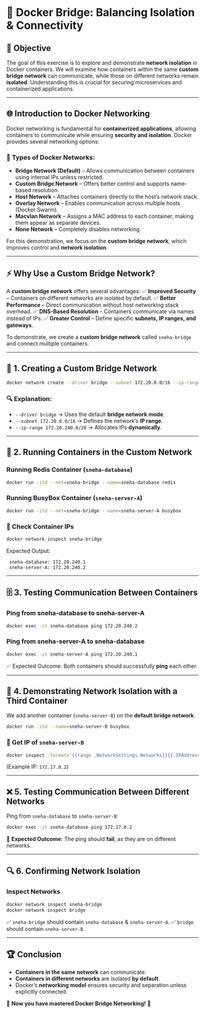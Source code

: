 # 🚀 Docker Bridge: Balancing Isolation & Connectivity

## 📌 Objective

The goal of this exercise is to explore and demonstrate **network isolation** in Docker containers. We will examine how containers within the same **custom bridge network** can communicate, while those on different networks remain **isolated**. Understanding this is crucial for securing microservices and containerized applications.

---

## 🌐 Introduction to Docker Networking

Docker networking is fundamental for **containerized applications**, allowing containers to communicate while ensuring **security and isolation**. Docker provides several networking options:

### 🔹 Types of Docker Networks:

- **Bridge Network (Default)** – Allows communication between containers using internal IPs unless restricted.
- **Custom Bridge Network** – Offers better control and supports name-based resolution.
- **Host Network** – Attaches containers directly to the host’s network stack.
- **Overlay Network** – Enables communication across multiple hosts (Docker Swarm).
- **Macvlan Network** – Assigns a MAC address to each container, making them appear as separate devices.
- **None Network** – Completely disables networking.

For this demonstration, we focus on the **custom bridge network**, which improves control and **network isolation**.

---

## ⚡ Why Use a Custom Bridge Network?

A **custom bridge network** offers several advantages: ✅ **Improved Security** – Containers on different networks are isolated by default. ✅ **Better Performance** – Direct communication without host networking stack overhead. ✅ **DNS-Based Resolution** – Containers communicate via names instead of IPs. ✅ **Greater Control** – Define specific **subnets, IP ranges, and gateways**.

To demonstrate, we create a **custom bridge network** called `sneha-bridge` and connect multiple containers.

---

## 🔧 1. Creating a Custom Bridge Network

```bash
docker network create --driver bridge --subnet 172.20.0.0/16 --ip-range 172.20.240.0/20 sneha-bridge
```

### 🔍 Explanation:

- `--driver bridge` → Uses the default **bridge network mode**.
- `--subnet 172.20.0.0/16` → Defines the network’s **IP range**.
- `--ip-range 172.20.240.0/20` → Allocates IPs **dynamically**.

---

## 🚀 2. Running Containers in the Custom Network

### Running **Redis Container** (`sneha-database`)

```bash
docker run -itd --net=sneha-bridge --name=sneha-database redis
```

### Running **BusyBox Container** (`sneha-server-A`)

```bash
docker run -itd --net=sneha-bridge --name=sneha-server-A busybox
```

### 📌 Check Container IPs

```bash
docker network inspect sneha-bridge
```

Expected Output:

```
 sneha-database: 172.20.240.1
 sneha-server-A: 172.20.240.2
```

---

## 🗄 3. Testing Communication Between Containers

### Ping from **sneha-database** to **sneha-server-A**

```bash
docker exec -it sneha-database ping 172.20.240.2
```

### Ping from **sneha-server-A** to **sneha-database**

```bash
docker exec -it sneha-server-A ping 172.20.240.1
```

✅ Expected Outcome: Both containers should successfully **ping** each other.

---

## 🚧 4. Demonstrating Network Isolation with a Third Container

We add another container (`sneha-server-B`) on the **default bridge network**.

```bash
docker run -itd --name=sneha-server-B busybox
```

### 📌 Get IP of `sneha-server-B`

```bash
docker inspect -format='{{range .NetworkSettings.Networks}}{{.IPAddress}}{{end}}' sneha-server-B
```

(Example IP: `172.17.0.2`)

---

## ❌ 5. Testing Communication Between Different Networks

Ping from `sneha-database` to `sneha-server-B`:

```bash
docker exec -it sneha-database ping 172.17.0.2
```

🚨 **Expected Outcome:** The ping should **fail**, as they are on different networks.

---

## 🔍 6. Confirming Network Isolation

### Inspect Networks

```bash
docker network inspect sneha-bridge
docker network inspect bridge
```

✅ `sneha-bridge` should contain `sneha-database` & `sneha-server-A`. ✅ `bridge` should contain `sneha-server-B`.

---

## 🏆 Conclusion

- **Containers in the same network** can communicate.
- **Containers in different networks** are isolated **by default**.
- Docker’s **networking model** ensures security and separation unless explicitly connected.

🚀 **Now you have mastered Docker Bridge Networking!** 🎯

